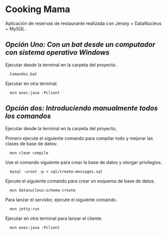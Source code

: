 Cooking Mama
============================

Aplicación de reservas de restaurante realizada con Jersey + DataNucleus + MySQL.
  
  
     
     
*Opción Uno: Con un bat desde un computador con sistema operativo Windows*
-------------

Ejecutar desde la terminal en la carpeta del proyecto.

      Comandos.bat

Ejecutar en otra terminal.

      mvn exec:java -Pclient


*Opción dos: Introduciendo manualmente todos los comandos*
-------------

Ejecutar desde la terminal en la carpeta del proyecto,

Primero ejecute el siguiente comando para compilar todo y mejorar las clases de base de datos:

      mvn clean compile
      
Use el comando siguiente para crear la base de datos y otorgar privilegios.

      mysql -uroot -p < sql/create-messages.sql

Ejecute el siguiente comando para crear un esquema de base de datos.

      mvn datanucleus:schema-create
      
Para lanzar el servidor, ejecute el  siguiente comando.

      mvn jetty:run

Ejecutar en otra terminal para lanzar el cliente.

      mvn exec:java -Pclient
